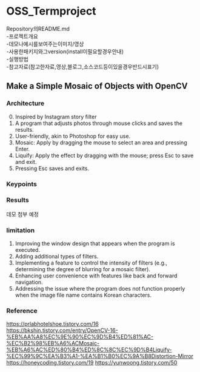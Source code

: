 # OSS_Termproject

Repository의README.md  
-프로젝트개요  
-데모나예시를보여주는이미지/영상  
-사용한패키지와그version(install이필요할경우안내)  
-실행방법  
-참고자료(참고한자료,영상,블로그,소스코드등이있을경우반드시표기)

## Make a Simple Mosaic of Objects with OpenCV
### Architecture
0. Inspired by Instagram story filter
1. A program that adjusts photos through mouse clicks and saves the results.
2. User-friendly, akin to Photoshop for easy use.
3. Mosaic: Apply by dragging the mouse to select an area and pressing Enter.
4. Liquify: Apply the effect by dragging with the mouse; press Esc to save and exit.
5. Pressing Esc saves and exits.


### Keypoints

### Results
데모 첨부 예정 






### limitation
1. Improving the window design that appears when the program is executed.
2. Adding additional types of filters.
3. Implementing a feature to control the intensity of filters (e.g., determining the degree of blurring for a mosaic filter).
4. Enhancing user convenience with features like back and forward navigation.
5. Addressing the issue where the program does not function properly when the image file name contains Korean characters.

### Reference
https://prlabhotelshoe.tistory.com/16
https://bkshin.tistory.com/entry/OpenCV-16-%EB%AA%A8%EC%9E%90%EC%9D%B4%ED%81%AC-%EC%B2%98%EB%A6%ACMosaic-%EB%A6%AC%ED%80%B4%ED%8C%8C%EC%9D%B4Liquify-%EC%99%9C%EA%B3%A1-%EA%B1%B0%EC%9A%B8Distortion-Mirror
https://honeycoding.tistory.com/19
https://yunwoong.tistory.com/50

